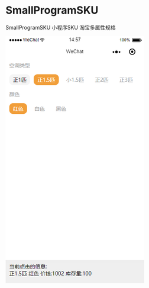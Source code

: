# SmallProgramSKU
SmallProgramSKU 小程序SKU 淘宝多属性规格

![Image text](https://raw.githubusercontent.com/Deepblue1996/SmallProgramSKU/dev/sku.png)
